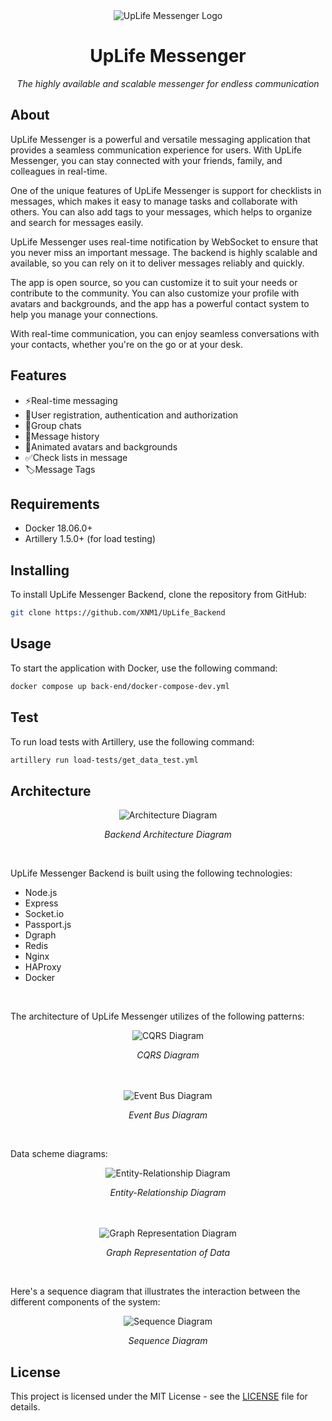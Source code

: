 <div align="center"><img src="Logo.png" alt="UpLife Messenger Logo"/></div>
<h1 align="center">UpLife Messenger</h1>
<p align="center"><i>The highly available and scalable messenger for endless communication</i></p>

## About

UpLife Messenger is a powerful and versatile messaging application that provides a seamless communication experience for users. With UpLife Messenger, you can stay connected with your friends, family, and colleagues in real-time.

One of the unique features of UpLife Messenger is support for checklists in messages, which makes it easy to manage tasks and collaborate with others. You can also add tags to your messages, which helps to organize and search for messages easily.

UpLife Messenger uses real-time notification by WebSocket to ensure that you never miss an important message. The backend is highly scalable and available, so you can rely on it to deliver messages reliably and quickly.

The app is open source, so you can customize it to suit your needs or contribute to the community. You can also customize your profile with avatars and backgrounds, and the app has a powerful contact system to help you manage your connections.

With real-time communication, you can enjoy seamless conversations with your contacts, whether you're on the go or at your desk. 

## Features

- ⚡Real-time messaging
- 🔑User registration, authentication and authorization
- 👥Group chats
- 📃Message history
- 💅Animated avatars and backgrounds
- ✅Check lists in message
- 🏷️Message Tags

## Requirements

- Docker 18.06.0+
- Artillery 1.5.0+ (for load testing)

## Installing

To install UpLife Messenger Backend, clone the repository from GitHub:

```bash
git clone https://github.com/XNM1/UpLife_Backend
```

## Usage

To start the application with Docker, use the following command:

```bash
docker compose up back-end/docker-compose-dev.yml
```

## Test

To run load tests with Artillery, use the following command:

```bash
artillery run load-tests/get_data_test.yml
```

## Architecture

<div align="center"><img src="diagrams/images/Server_Arch_Diagram.jpg" alt="Architecture Diagram"/></div>
<p align="center"><i>Backend Architecture Diagram</i></p>
<br>

UpLife Messenger Backend is built using the following technologies:

- Node.js
- Express
- Socket.io
- Passport.js
- Dgraph
- Redis
- Nginx
- HAProxy
- Docker
<br>

The architecture of UpLife Messenger utilizes of the following patterns:

<div align="center"><img src="diagrams/images/CQRS_Diagram.jpg" alt="CQRS Diagram"/></div>
<p align="center"><i>CQRS Diagram</i></p>
<br><br>

<div align="center"><img src="diagrams/images/Event_Bus_Diagram.jpg" alt="Event Bus Diagram"/></div>
<p align="center"><i>Event Bus Diagram</i></p>
<br>

Data scheme diagrams:

<div align="center"><img src="diagrams/images/ER_Diagram.jpg" alt="Entity-Relationship Diagram"/></div>
<p align="center"><i>Entity-Relationship Diagram</i></p>
<br><br>

<div align="center"><img src="diagrams/images/Graph_Diagram.jpg" alt="Graph Representation Diagram"/></div>
<p align="center"><i>Graph Representation of Data</i></p>
<br>

Here's a sequence diagram that illustrates the interaction between the different components of the system:

<div align="center"><img src="diagrams/images/Sequence_Diagram.jpg" alt="Sequence Diagram"/></div>
<p align="center"><i>Sequence Diagram</i></p>

## License

This project is licensed under the MIT License - see the [LICENSE](LICENSE) file for details. 